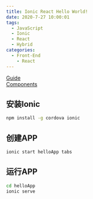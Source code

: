 ```yaml
---
title: Ionic React Hello World!
date: 2020-7-27 10:00:01
tags:
  - JavaScript
  - Ionic
  - React
  - Hybrid
categories:
  - Front-End
    - React
---
```


[Guide](https://ionicframework.com/docs/react)  
[Components](https://ionicframework.com/docs/components)

## 安装Ionic

```bash
npm install -g cordova ionic
```

## 创建APP

```bash
ionic start helloApp tabs
```

## 运行APP

```bash
cd helloApp
ionic serve
```
